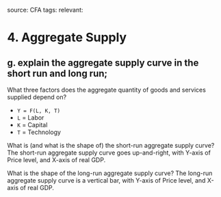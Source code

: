 source: CFA
tags: 
relevant: 

# 4. Aggregate Supply

## g. explain the aggregate supply curve in the short run and long run;

What three factors does the aggregate quantity of goods and services supplied depend on?
- `Y = F(L, K, T)`
- `L` = Labor
- `K` = Capital
- `T` = Technology

What is (and what is the shape of) the short-run aggregate supply curve?
The short-run aggregate supply curve goes up-and-right, with Y-axis of Price level, and X-axis of real GDP.

What is the shape of the long-run aggregate supply curve?
The long-run aggregate supply curve is a vertical bar, with Y-axis of Price level, and X-axis of real GDP.

